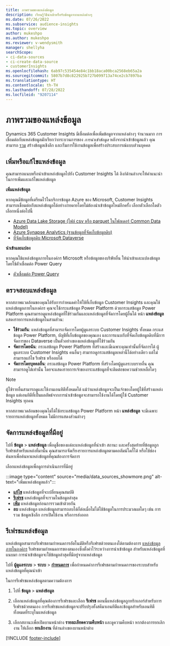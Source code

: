 ```yaml
---
title: ภาพรวมของแหล่งข้อมูล
description: เรียนรู้วิธีนำเข้าหรือรับข้อมูลจากแหล่งต่างๆ
ms.date: 07/26/2022
ms.subservice: audience-insights
ms.topic: overview
author: mukeshpo
ms.author: mukeshpo
ms.reviewer: v-wendysmith
manager: shellyha
searchScope:
- ci-data-sources
- ci-create-data-source
- customerInsights
ms.openlocfilehash: 6ab97c535454e84c1bb18aca00bca2568eb65a2a
ms.sourcegitcommit: 5807b7d8c822925b727b099713a74ce2cb7897ba
ms.translationtype: HT
ms.contentlocale: th-TH
ms.lasthandoff: 07/28/2022
ms.locfileid: "9207114"
---
```

# <a name="data-sources-overview"></a>ภาพรวมของแหล่งข้อมูล

Dynamics 365 Customer Insights มีเชื่อมต่อเพื่อเพิ่มข้อมูลจากแหล่งต่างๆ จำนวนมาก การเชื่อมต่อกับแหล่งข้อมูลมักเรียกว่ากระบวนการของ *การนำเข้าข้อมูล* หลังจากนำเข้าข้อมูลแล้ว คุณสามารถ [รวม](data-unification.md) สร้างข้อมูลเชิงลึก และเริ่มการใช้งานข้อมูลเพื่อสร้างประสบการณ์แบบส่วนบุคคล

## <a name="add-or-edit-data-sources"></a>เพิ่มหรือแก้ไขแหล่งข้อมูล

คุณสามารถแนบหรือนำเข้าแหล่งข้อมูลไปยัง Customer Insights ได้ ลิงก์ด้านล่างจะให้คำแนะนำในการเพิ่มและแก้ไขแหล่งข้อมูล

**เพิ่มแหล่งข้อมูล**

หากคุณมีข้อมูลที่เตรียมไว้ในบริการข้อมูล Azure ของ Microsoft, Customer Insights สามารถเชื่อมต่อกับแหล่งข้อมูลได้อย่างง่ายดายโดยไม่ต้องนำเข้าข้อมูลใหม่อีกครั้ง เลือกตัวเลือกใดตัวเลือกหนึ่งต่อไปนี้
- [Azure Data Lake Storage (ไฟล์ csv หรือ parquet ในโฟลเดอร์ Common Data Model)](connect-common-data-model.md)
- [Azure Synapse Analytics (ฐานข้อมูลที่จัดเก็บข้อมูลดิบ)](connect-synapse.md)
- [ที่จัดเก็บข้อมูลดิบ Microsoft Dataverse](connect-dataverse-managed-lake.md)

**นำเข้าและแปลง**

หากคุณใช้แหล่งข้อมูลภายในองค์กร Microsoft หรือข้อมูลของบริษัทอื่น ให้นำเข้าและแปลงข้อมูลโดยใช้ตัวเชื่อมต่อ Power Query
- [ตัวเชื่อมต่อ Power Query](connect-power-query.md)

## <a name="review-data-sources"></a>ตรวจสอบแหล่งข้อมูล

หากสภาพแวดล้อมของคุณได้รับการกำหนดค่าให้ใช้ที่เก็บข้อมูล Customer Insights และคุณใช้แหล่งข้อมูลภายในองค์กร คุณจะใช้กระแสข้อมูล Power Platform ด้วยกระแสข้อมูล Power Platform คุณสามารถดูแหล่งข้อมูลที่ใช้ร่วมกันและแหล่งข้อมูลที่จัดการโดยผู้อื่นได้ หน้า **แหล่งข้อมูล** แสดงรายการแหล่งข้อมูลในสามส่วน:
- **ใช้ร่วมกัน**: แหล่งข้อมูลที่สามารถจัดการโดยผู้ดูแลระบบ Customer Insights ทั้งหมด กระแสข้อมูล Power Platform, บัญชีที่เก็บข้อมูลของคุณเอง และการแนบกับที่จัดเก็บข้อมูลดิบที่มีการจัดการของ Dataverse เป็นตัวอย่างของแหล่งข้อมูลที่ใช้ร่วมกัน
- **จัดการโดยฉัน**: กระแสข้อมูล Power Platform ที่สร้างและมีเฉพาะคุณเท่านั้นที่จัดการได้ ผู้ดูแลระบบ Customer Insights คนอื่นๆ สามารถดูกระแสข้อมูลเหล่านี้ได้อย่างเดียว แต่ไม่สามารถแก้ไข รีเฟรช หรือลบได้
- **จัดการโดยบุคคลอื่น**: กระแสข้อมูล Power Platform ที่สร้างโดยผู้ดูแลระบบรายอื่น คุณสามารถดูได้เท่านั้น โดยจะแสดงรายการเจ้าของกระแสข้อมูลที่จะติดต่อขอความช่วยเหลือใดๆ
> [!NOTE]
> ผู้ใช้รายอื่นสามารถดูและใช้งานเอนทิตีทั้งหมดได้ แม้ว่าแหล่งข้อมูลจะเป็นเจ้าของโดยผู้ใช้ที่สร้างแหล่งข้อมูล แต่เอนทิตีที่เป็นผลลัพธ์จากการนำเข้าข้อมูลจะสามารถใช้งานได้โดยผู้ใช้ Customer Insights ทุกคน

หากสภาพแวดล้อมของคุณไม่ได้ใช้กระแสข้อมูล Power Platform หน้า **แหล่งข้อมูล** จะมีเฉพาะรายการแหล่งข้อมูลทั้งหมด ไม่มีการแสดงส่วนต่างๆ

## <a name="manage-existing-data-sources"></a>จัดการแหล่งข้อมูลที่มีอยู่

ไปที่ **ข้อมูล** > **แหล่งข้อมูล** เพื่อดูชื่อของแต่ละแหล่งข้อมูลที่นำเข้า สถานะ และครั้งสุดท้ายที่ข้อมูลถูกรีเฟรชสำหรับแหล่งที่มานั้น คุณสามารถจัดเรียงรายการแหล่งข้อมูลตามคอลัมน์ใดก็ได้ หรือใช้ช่องค้นหาเพื่อค้นหาแหล่งข้อมูลที่คุณต้องการจัดการ

เลือกแหล่งข้อมูลเพื่อดูการดำเนินการที่มีอยู่

:::image type="content" source="media/data_sources_showmore.png" alt-text="เพิ่มแหล่งข้อมูลแล้ว":::

- [**แก้ไข**](#add-or-edit-data-sources) แหล่งข้อมูลที่จะเปลี่ยนคุณสมบัติ
- [**รีเฟรช**](#refresh-data-sources) แหล่งข้อมูลที่จะรวมในข้อมูลล่าสุด
- [**เพิ่ม**](data-sources-enrichment.md) แหล่งข้อมูลก่อนการรวมเข้าด้วยกัน
- **ลบ** แหล่งข้อมูล แหล่งข้อมูลสามารถลบได้ก็ต่อเมื่อไม่ได้ใช้ข้อมูลในการประมวลผลใดๆ เช่น การรวม ข้อมูลเชิงลึก การเปิดใช้งาน หรือการส่งออก

## <a name="refresh-data-sources"></a>รีเฟรชแหล่งข้อมูล

แหล่งข้อมูลสามารถรีเฟรชตามกำหนดการอัตโนมัติหรือรีเฟรชด้วยตนเองได้ตามต้องการ [แหล่งข้อมูลภายในองค์กร](connect-power-query.md#add-data-from-on-premises-data-sources) รีเฟรชตามกำหนดการของตนเองซึ่งตั้งค่าไว้ระหว่างการนำเข้าข้อมูล สำหรับแหล่งข้อมูลที่แนบมา การนำเข้าข้อมูลจะใช้ข้อมูลล่าสุดที่มีอยู่จากแหล่งข้อมูล

ไปที่ **ผู้ดูแลระบบ** > **ระบบ** > [**กำหนดการ**](system.md#schedule-tab) เพื่อกำหนดค่าการรีเฟรชตามกำหนดการของระบบสำหรับแหล่งข้อมูลที่คุณนำเข้า

ในการรีเฟรชแหล่งข้อมูลตามความต้องการ

1. ไปที่ **ข้อมูล** > **แหล่งข้อมูล**

1. เลือกแหล่งข้อมูลที่คุณต้องการรีเฟรชและเลือก **รีเฟรช** ตอนนี้แหล่งข้อมูลถูกทริกเกอร์สำหรับการรีเฟรชด้วยตนเอง การรีเฟรชแหล่งข้อมูลจะปรับปรุงทั้งสคีมาเอนทิตีและข้อมูลสำหรับเอนทิตีทั้งหมดที่ระบุในแหล่งข้อมูล

1. เลือกสถานะเพื่อเปิดบานหน้าต่าง **รายละเอียดความคืบหน้า** และดูความคืบหน้า หากต้องการยกเลิกงาน ให้เลือก **ยกเลิกงาน** ที่ด้านล่างของบานหน้าต่าง

[!INCLUDE [footer-include](includes/footer-banner.md)]
